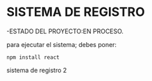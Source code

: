 <h1>SISTEMA DE REGISTRO </h1>

-ESTADO DEL PROYECTO:EN PROCESO.

para ejecutar el sistema; debes poner:

````npm install react````

sistema de registro 2
